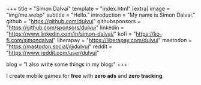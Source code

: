 +++
title = "Simon Dalvai"
template = "index.html"
[extra]
image = "img/me.webp"
subtitle = "Hello."
introduction = "My name is Simon Dalvai."
github = "https://github.com/dulvui"
githubsponsors = "https://github.com/sponsors/dulvui"
linkedin = "https://www.linkedin.com/in/simon-dalvai/"
kofi = "https://ko-fi.com/simondalvai"
liberapay = "https://liberapay.com/dulvui"
mastodon = "https://mastodon.social/@dulvui"
reddit = "https://www.reddit.com/user/dulvui"

blog = "I also write some things in my blog:"
+++

I create mobile games for **free** with **zero ads** and **zero tracking**.